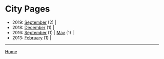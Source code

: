 # City Pages

  * 2019: 
      [September](./city-pages-2019-09.md) (2) | 
  * 2018: 
      [December](./city-pages-2018-12.md) (1) | 
  * 2016: 
      [September](./city-pages-2016-09.md) (1) | 
      [May](./city-pages-2016-05.md) (1) | 
  * 2013: 
      [February](./city-pages-2013-02.md) (1) | 

----

[Home](../)
